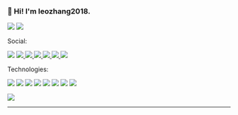 ### 👋 Hi! I'm leozhang2018.

[![](https://img.shields.io/badge/%E8%B4%A1%E7%8C%AE%E8%80%85-Zadig%20Portal-ff2968)](https://github.com/koderover/zadig-portal)
[![](https://img.shields.io/badge/团队成员-Zadig-ff2968)](https://github.com/koderover)

Social:

 [![](https://img.shields.io/badge/-leozhang2018-181717?style=flat&logo=GitHub&logoColor=white&link=https://github.com/leozhang2018)](https://github.com/leozhang2018)
 [![](https://img.shields.io/badge/-leozhang2018-0084FF?style=flat&logo=Zhihu&logoColor=white) ](https://www.zhihu.com/people/leozhang2018)
 [![](https://img.shields.io/badge/-leozhang2018-000000?style=flat&logo=X&logoColor=white) ](https://twitter.com/Leozhang2018)
 [![](https://img.shields.io/badge/-leozhanghere-E4405F?style=flat&logo=Instagram&logoColor=white) ](https://www.instagram.com/leozhanghere/)
 [![](https://img.shields.io/badge/-leozhang2018-F58025?style=flat&logo=Stack%20Overflow&logoColor=white) ](https://stackoverflow.com/users/4283571/leozhang2018)
 [![](https://img.shields.io/badge/-ChipHell-a90000?style=flat&logo=&logoColor=white) ](https://www.chiphell.com/space-uid-411144.html)
 ![](https://img.shields.io/badge/-leozhang2018-07C160?style=flat&logo=WeChat&logoColor=white)

Technologies:

![](https://img.shields.io/badge/-JavaScript-F7DF1E?style=flat&logo=JavaScript&logoColor=white)
![](https://img.shields.io/badge/-CSS-FFA500?style=flat&logo=CSS%20Wizardry&logoColor=white)
![](https://img.shields.io/badge/-Vue.JS-4FC08D?style=flat&logo=Vue.js&logoColor=white)
![](https://img.shields.io/badge/-Node.js-339933?style=flat&logo=Node.js&logoColor=white)
![](https://img.shields.io/badge/-PHP-777BB4?style=flat&logo=PHP&logoColor=white)
![](https://img.shields.io/badge/-Linux-FCC624?style=flat&logo=Linux&logoColor=white)
![](https://img.shields.io/badge/-Kubernetes-326CE5?style=flat&logo=Kubernetes&logoColor=white)
![](https://img.shields.io/badge/-NGINX-009639?style=flat&logo=NGINX&logoColor=white)


![](https://github-readme-stats.vercel.app/api?username=leozhang2018&theme=algolia&show_icons=true)

-------
